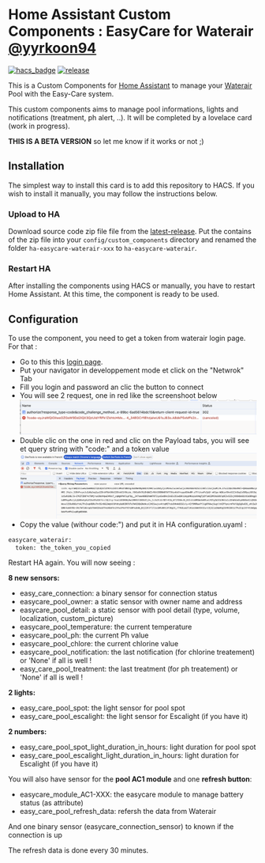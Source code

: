 # Home Assistant Custom Components : EasyCare for Waterair [@yyrkoon94](https://www.github.com/yyrkoon94)

[![hacs_badge](https://img.shields.io/badge/HACS-Custom-41BDF5.svg)](https://github.com/hacs/integration)
[![release][release-badge]][release-url]

This is a Custom Components for [Home Assistant][home-assistant] to manage your [Waterair][waterair] Pool with the Easy-Care system.

This custom components aims to manage pool informations, lights and notifications (treatment, ph alert, ..). It will be completed by a lovelace card (work in progress).

**THIS IS A BETA VERSION** so let me know if it works or not ;)

## Installation

The simplest way to install this card is to add this repository to HACS. If you wish to install it manually, you may follow the instructions below.

### Upload to HA

Download source code zip file file from the [latest-release][release-url].
Put the contains of the zip file into your `config/custom_components` directory and renamed the folder `ha-easycare-waterair-xxx` to `ha-easycare-waterair`.

### Restart HA
After installing the components using HACS or manually, you have to restart Home Assistant.
At this time, the component is ready to be used.

## Configuration
To use the component, you need to get a token from waterair login page. 
For that :
- Go to this this [login page][login-waterair].
- Put your navigator in developpement mode et click on the "Netwrok" Tab
- Fill you login and password an clic the button to connect
- You will see 2 request, one in red like the screenshoot below
![Screenshot](https://raw.githubusercontent.com/yyrkoon94/ha-easycare-waterair/master/login1.png)
- Double clic on the one in red and clic on the Payload tabs, you will see et query string with "code:" and a token value
![Screenshot](https://raw.githubusercontent.com/yyrkoon94/ha-easycare-waterair/master/login2.png)
- Copy the value (withour code:") and put it in HA configuration.uyaml :

```
easycare_waterair:
  token: the_token_you_copied
```
Restart HA again. You will now seeing :

**8 new sensors:**
- easy_care_connection: a binary sensor for connection status
- easycare_pool_owner: a static sensor with owner name and address
- easycare_pool_detail: a static sensor with pool detail (type, volume, localization, custom_picture)
- easycare_pool_temperature: the current temperature
- easycare_pool_ph: the current Ph value
- easycare_pool_chlore: the current chlorine value
- easycare_pool_notification: the last notification (for chlorine treatement) or 'None' if all is well !
- easy_care_pool_treatment:  the last treatment (for ph treatement) or 'None' if all is well !

**2 lights:**
- easy_care_pool_spot: the light sensor for pool spot
- easy_care_pool_escalight: the light sensor for Escalight (if you have it)

**2 numbers:**
- easy_care_pool_spot_light_duration_in_hours: light duration for pool spot
- easy_care_pool_escalight_light_duration_in_hours: light duration for Escalight (if you have it)

You will also have sensor for the **pool AC1 module** and one **refresh button**:
- easycare_module_AC1-XXX: the easycare module to manage battery status (as attribute)
- easy_care_pool_refresh_data: refersh the data from Waterair

And one binary sensor (easycare_connection_sensor) to known if the connection is up

The refresh data is done every 30 minutes.

<!-- Badges -->
[release-badge]: https://img.shields.io/github/v/release/yyrkoon94/ha-easycare-waterair?style=flat-square
[downloads-badge]: https://img.shields.io/github/downloads/yyrkoon94/ha-easycare-waterair/total?style=flat-square

<!-- References -->
[home-assistant]: https://www.home-assistant.io/
[waterair]: https://www.waterair.com/
[hacs]: https://hacs.xyz
[release-url]: https://github.com/yyrkoon94/ha-easycare-waterair/releases
[login-waterair]: https://sso.waterair.com/waterairexternb2c.onmicrosoft.com/b2c_1a_signup_signin_inter/oauth2/v2.0/authorize?response_type=code&code_challenge_method=S256&scope=https%3A%2F%2Fsso.waterair.com%2Fapi%2Fopenid%20https%3A%2F%2Fsso.waterair.com%2Fapi%2Foffline_access%20openid%20profile%20offline_access&code_challenge=nKnk64mx1G_lEG5cshhNggBm-PAf9UZnZayLNtux2Bc&redirect_uri=msauth.com.waterair.easycare%3A%2F%2Fauth&client-request-id=BDE2D6D1-8BE6-4D05-9E9B-AEADC1280CD7&client_id=6c015150-c33f-463e-89bc-6ad5614bdc15&return-client-request-id=true
